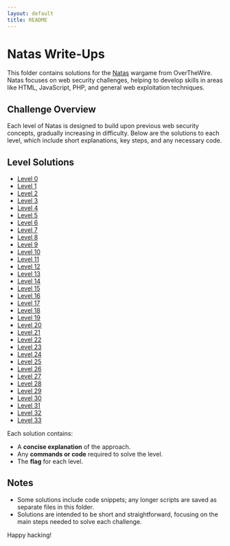 ```yaml
---
layout: default
title: README
---
```


# Natas Write-Ups

This folder contains solutions for the [Natas](http://overthewire.org/wargames/natas/) wargame from OverTheWire. Natas focuses on web security challenges, helping to develop skills in areas like HTML, JavaScript, PHP, and general web exploitation techniques.

## Challenge Overview
Each level of Natas is designed to build upon previous web security concepts, gradually increasing in difficulty. Below are the solutions to each level, which include short explanations, key steps, and any necessary code.

## Level Solutions
- [Level 0](./natas0.md)
- [Level 1](./natas1.md)
- [Level 2](./natas2.md)
- [Level 3](./natas3.md)
- [Level 4](./natas4.md)
- [Level 5](./natas5.md)
- [Level 6](./natas6.md)
- [Level 7](./natas7.md)
- [Level 8](./natas8.md)
- [Level 9](./natas9.md)
- [Level 10](./natas10.md)
- [Level 11](./natas11.md)
- [Level 12](./natas12.md)
- [Level 13](./natas13.md)
- [Level 14](./natas14.md)
- [Level 15](./natas15.md)
- [Level 16](./natas16.md)
- [Level 17](./natas17.md)
- [Level 18](./natas18.md)
- [Level 19](./natas19.md)
- [Level 20](./natas20.md)
- [Level 21](./natas21.md)
- [Level 22](./natas22.md)
- [Level 23](./natas23.md)
- [Level 24](./natas24.md)
- [Level 25](./natas25.md)
- [Level 26](./natas26.md)
- [Level 27](./natas27.md)
- [Level 28](./natas28.md)
- [Level 29](./natas29.md)
- [Level 30](./natas30.md)
- [Level 31](./natas31.md)
- [Level 32](./natas32.md)
- [Level 33](./natas33.md)


Each solution contains:
- A **concise explanation** of the approach.
- Any **commands or code** required to solve the level.
- The **flag** for each level.

## Notes
- Some solutions include code snippets; any longer scripts are saved as separate files in this folder.
- Solutions are intended to be short and straightforward, focusing on the main steps needed to solve each challenge.
  
Happy hacking!
